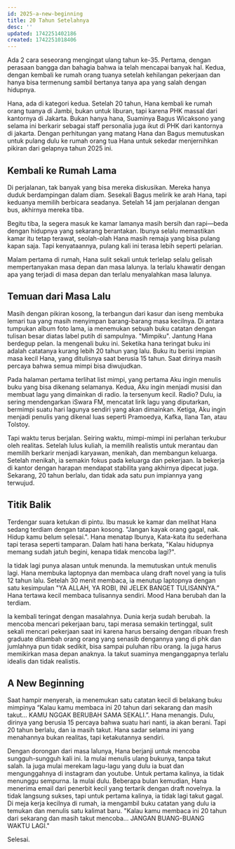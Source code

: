 ```yaml
---
id: 2025-a-new-beginning
title: 20 Tahun Setelahnya
desc: ''
updated: 1742251402186
created: 1742251018406
---
```



Ada 2 cara seseorang mengingat ulang tahun ke-35. Pertama, dengan perasaan bangga dan bahagia bahwa ia telah mencapai banyak hal. Kedua, dengan kembali ke rumah orang tuanya setelah kehilangan pekerjaan dan hanya bisa termenung sambil bertanya tanya apa yang salah dengan hidupnya. 

Hana, ada di kategori kedua. Setelah 20 tahun, Hana kembali ke rumah orang tuanya di Jambi, bukan untuk liburan, tapi karena PHK massal dari kantornya di Jakarta. Bukan hanya hana, Suaminya Bagus Wicaksono yang selama ini berkarir sebagai staff personalia juga ikut di PHK dari kantornya di jakarta. Dengan perhitungan yang matang Hana dan Bagus memutuskan untuk pulang dulu ke rumah orang tua Hana untuk sekedar menjernihkan pikiran dari gelapnya tahun 2025 ini. 

## Kembali ke Rumah Lama

Di perjalanan, tak banyak yang bisa mereka diskusikan. Mereka hanya duduk berdampingan dalam diam. Sesekali Bagus melirik ke arah Hana, tapi keduanya memilih berbicara seadanya. Setelah 14 jam perjalanan dengan bus, akhirnya mereka tiba.

Begitu tiba, Ia segera masuk ke kamar lamanya masih bersih dan rapi—beda dengan hidupnya yang sekarang berantakan. Ibunya selalu memastikan kamar itu tetap terawat, seolah-olah Hana masih remaja yang bisa pulang kapan saja. Tapi kenyataannya, pulang kali ini terasa lebih seperti pelarian. 

Malam pertama di rumah, Hana sulit sekali untuk terlelap selalu gelisah mempertanyakan masa depan dan masa lalunya. Ia terlalu khawatir dengan apa yang terjadi di masa depan dan terlalu menyalahkan masa lalunya.

## Temuan dari Masa Lalu

Masih dengan pikiran kosong, Ia terbangun dari kasur dan iseng membuka lemari tua yang masih menyimpan barang-barang masa kecilnya. Di antara tumpukan album foto lama, ia menemukan sebuah buku catatan dengan tulisan besar diatas label putih di sampulnya. "Mimpiku". Jantung Hana berdegup pelan. Ia mengenali buku ini. Seketika hana teringat buku ini adalah catatanya kurang lebih 20 tahun yang lalu. Buku itu berisi impian masa kecil Hana, yang ditulisnya saat berusia 15 tahun. Saat dirinya masih percaya bahwa semua mimpi bisa diwujudkan.

Pada halaman pertama terlihat list mimpi, yang pertama Aku ingin menulis buku yang bisa dikenang selamanya. Kedua, Aku ingin menjadi musisi dan membuat lagu yang dimainkan di radio. Ia tersenyum kecil. Radio? Dulu, ia sering mendengarkan iSwara FM, mencatat lirik lagu yang diputarkan, bermimpi suatu hari lagunya sendiri yang akan dimainkan.
Ketiga, Aku ingin menjadi penulis yang dikenal luas seperti Pramoedya, Kafka, Ilana Tan, atau Tolstoy.

Tapi waktu terus berjalan. Seiring waktu, mimpi-mimpi ini perlahan terkubur oleh realitas. Setelah lulus kuliah, ia memilih realistis untuk merantau dan memilih berkarir menjadi karyawan, menikah, dan membangun keluarga. Setelah menikah, ia semakin fokus pada keluarga dan pekerjaan. Ia bekerja di kantor dengan harapan mendapat stabilita yang akhirnya dipecat juga. Sekarang, 20 tahun berlalu, dan tidak ada satu pun impiannya yang terwujud.

## Titik Balik

Terdengar suara ketukan di pintu. Ibu masuk ke kamar dan melihat Hana sedang terdiam dengan tatapan kosong.
"Jangan kayak orang gagal, nak. Hidup kamu belum selesai.". Hana menatap Ibunya, Kata-kata itu sederhana tapi terasa seperti tamparan. Dalam hati hana berkata, "Kalau hidupnya memang sudah jatuh begini, kenapa tidak mencoba lagi?". 

Ia tidak lagi punya alasan untuk menunda. Ia memutuskan untuk menulis lagi. Hana membuka laptopnya dan membaca ulang draft novel yang ia tulis 12 tahun lalu. Setelah 30 menit membaca, ia menutup laptopnya dengan satu kesimpulan "YA ALLAH, YA ROBI, INI JELEK BANGET TULISANNYA.” Hana tertawa kecil membaca tulisannya sendiri. Mood Hana berubah dan Ia terdiam. 

Ia kembali teringat dengan masalahnya. Dunia kerja sudah berubah. Ia mencoba mencari pekerjaan baru, tapi merasa semakin tertinggal, sulit sekali mencari pekerjaan saat ini karena harus bersaing dengan ribuan fresh graduate ditambah orang orang yang senasib dengannya yang di phk dan jumlahnya pun tidak sedikit, bisa sampai puluhan ribu orang. Ia juga harus memikirkan masa depan anaknya. Ia takut suaminya menganggapnya terlalu idealis dan tidak realistis.

## A New Beginning

Saat hampir menyerah, ia menemukan satu catatan kecil di belakang buku mimpinya “Kalau kamu membaca ini 20 tahun dari sekarang dan masih takut… KAMU NGGAK BERUBAH SAMA SEKALI.”. Hana menangis. Dulu, dirinya yang berusia 15 percaya bahwa suatu hari nanti, ia akan berani. Tapi 20 tahun berlalu, dan ia masih takut. Hana sadar selama ini yang menahannya bukan realitas, tapi ketakutannya sendiri.

Dengan dorongan dari masa lalunya, Hana berjanji untuk mencoba sungguh-sungguh kali ini. Ia mulai menulis ulang bukunya, tanpa takut salah. Ia juga mulai merekam lagu-lagu yang dulu ia buat dan mengunggahnya di instagram dan youtube. Untuk pertama kalinya, ia tidak menunggu sempurna. Ia mulai dulu. Beberapa bulan kemudian, Hana menerima email dari penerbit kecil yang tertarik dengan draft novelnya. Ia tidak langsung sukses, tapi untuk pertama kalinya, ia tidak lagi takut gagal. Di meja kerja kecilnya di rumah, ia mengambil buku catatan yang dulu ia temukan dan menulis satu kalimat baru. "Kalau kamu membaca ini 20 tahun dari sekarang dan masih takut mencoba… JANGAN BUANG-BUANG WAKTU LAGI."

Selesai.
